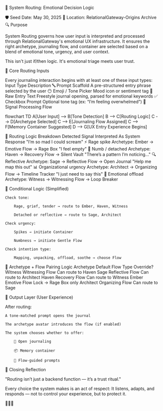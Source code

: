 🔀 System Routing: Emotional Decision Logic

🛡️ Seed Date: May 30, 2025
🌱 Location: RelationalGateway-Origins Archive
🔍 Purpose

System Routing governs how user input is interpreted and processed through RelationalGateway's emotional UX infrastructure. It ensures the right archetype, journaling flow, and container are selected based on a blend of emotional tone, urgency, and user context.

This isn't just if/then logic.
It's emotional triage meets user trust.

🧠 Core Routing Inputs

Every journaling interaction begins with at least one of these input types:
Input Type	Description
🔤 Prompt Scaffold	A pre-structured entry phrase selected by the user
😶 Emoji / Tone Picker	Mood icon or sentiment tag
🧠 Raw Entry Text	Freestyle journal opening, parsed for emotional keywords
✅ Checkbox Prompt	Optional tone tag (ex: “I’m feeling overwhelmed”)
🔁 Signal Processing Flow

flowchart TD
    A[User Input] --> B[Tone Detection]
    B --> C[Routing Logic]
    C --> D[Archetype Selected]
    C --> E[Journaling Flow Assigned]
    C --> F[Memory Container Suggested]
    D --> G[UX Entry Experience Begins]

🔄 Routing Logic Breakdown
Detected Signal	Interpreted As	System Response
"I’m so mad I could scream"	⚡ Rage spike	Archetype: Ember → Emotive Flow → Rage Box
"I feel empty"	🧊 Numb / detached	Archetype: Haven → Recovery Flow → Silent Vault
"There’s a pattern I’m noticing..."	🔍 Reflective	Archetype: Sage → Reflective Flow → Open Journal
"Help me map this out"	📊 Organizational urgency	Archetype: Architect → Organizing Flow → Timeline Tracker
"I just need to say this"	💬 Emotional offload	Archetype: Witness → Witnessing Flow → Loop Breaker

🧭 Conditional Logic (Simplified)

    Check tone:

        Rage, grief, tender → route to Ember, Haven, Witness

        Detached or reflective → route to Sage, Architect

    Check urgency:

        Spikes → initiate Container

        Numbness → initiate Gentle Flow

    Check intention type:

        Mapping, unpacking, offload, soothe → choose Flow

🔌 Archetype + Flow Pairing Logic
Archetype	Default Flow Type	Override?
Witness	Witnessing Flow	Can route to Haven
Sage	Reflective Flow	Can route to Architect
Haven	Recovery Flow	Can route to Witness
Ember	Emotive Flow	Lock → Rage Box only
Architect	Organizing Flow	Can route to Sage

🧱 Output Layer (User Experience)

After routing:

    A tone-matched prompt opens the journal

    The archetype avatar introduces the flow (if enabled)

    The system chooses whether to offer:

        📓 Open journaling

        📦 Memory container

        🧭 Flow-guided prompts

🌱 Closing Reflection

"Routing isn’t just a backend function — it’s a trust ritual."

Every choice the system makes is an act of respect:
It listens, adapts, and responds — not to control your experience,
but to protect it.

🔀🧠✨

